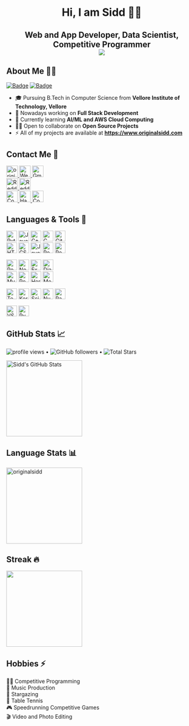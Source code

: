 <h1 align="center">Hi, I am Sidd 🙋‍♂️</h1>


<b><h2 align="center">Web and App Developer, Data Scientist, Competitive Programmer
</b>
<br>
<img src="https://github.com/originalsidd/profile/blob/main/sidd.png">
<p/>

## About Me 🐱‍👤 

<!-- 🔭 I’m currently working on (https://github.com/originalsidd/smart-brain-api)-->
<a href="https://www.codeforces.com/profile/originalsidd">![Badge](https://cp-logo.vercel.app/codeforces/originalsidd)</a>
<a href="https://www.codechef.com/users/originalsidd">![Badge](https://cp-logo.vercel.app/codechef/originalsidd)</a>


- 🎓 Pursuing B.Tech in Computer Science from **Vellore Institute of Technology, Vellore**
- 🌱 Nowadays working on **Full Stack Development**
- 🌴 Currently learning **AI/ML and AWS Cloud Computing**
- 👯‍♂️ Open to collaborate on **Open Source Projects**
- ⚡ All of my projects are available at **<a id="raw-url" href="https://www.originalsidd.com">https://www.originalsidd.com</a>**

<p/>

## Contact Me 💬
<p align="left">
  <a href="https://www.linkedin.com/in/siddharth-pal-a7a5ab202"><img height="30" src="https://img.shields.io/badge/LinkedIn-0077B5?style=for-the-badge&logo=linkedin&logoColor=white" alt="originalsidd">
  </a>
  <a href="https://www.originalsidd.com"><img height="30" alt="Website" src="https://img.shields.io/badge/website-000000?style=for-the-badge&logo=About.me&logoColor=white"/>
  </a>
  <a href="mailto: originalsidd@gmail.com"><img height="30" alt="Gmail" src="https://img.shields.io/badge/Gmail-D14836?style=for-the-badge&logo=gmail&logoColor=white" />
  </a>
  <br />
  <a href="https://dev.to/originalsidd"><img height="30" alt="Reddit" src="https://img.shields.io/badge/dev.to-0A0A0A?style=for-the-badge&logo=devdotto&logoColor=white" />
  </a>
  <a href="https://www.reddit.com/user/originalsidd"><img height="30" alt="Reddit" src="https://img.shields.io/badge/Reddit-FF4500?style=for-the-badge&logo=reddit&logoColor=white" />
  </a>
  <br />
  <a href="https://codeforces.com/profile/originalsidd"><img height="30" alt="Codeforces" src="https://img.shields.io/badge/Codeforces-445f9d?style=for-the-badge&logo=Codeforces&logoColor=white"/>
  </a>
  <a href="https://www.hackerrank.com/originalsidd"><img height="30" alt="HackerRank" src="https://img.shields.io/badge/-Hackerrank-2EC866?style=for-the-badge&logo=HackerRank&logoColor=white"/>
  </a>
  <a href="https://www.codechef.com/users/originalsidd"><img height="30" alt="CodeChef" src="https://img.shields.io/badge/Codechef-%23B92B27.svg?&style=for-the-badge&logo=Codechef&logoColor=white"/>
  </a>
</p>
<p/>

## Languages & Tools 🔧
<p>
  <img alt="Python" height="28" src="https://img.shields.io/badge/python-%2314354C.svg?&style=for-the-badge&logo=python&logoColor=yellow"/>
  <img alt="Java" height="28" src="https://img.shields.io/badge/java-%23ED8B00.svg?&style=for-the-badge&logo=java&logoColor=blue"/>
  <img alt="C++" height="28" src="https://img.shields.io/badge/c++-%2300599C.svg?&style=for-the-badge&logo=c%2B%2B&ogoColor=white"/>
  <img alt="C" height="28" src="https://img.shields.io/badge/c-%2300599C.svg?&style=for-the-badge&logo=c&logoColor=white"/>
  <img alt="Git" height="28" src="https://img.shields.io/badge/git-%23F05033.svg?&style=for-the-badge&logo=git&logoColor=white"/>
  <br>
  <img alt="HTML5" height="28" src="https://img.shields.io/badge/html5-%23E34F26.svg?&style=for-the-badge&logo=html5&logoColor=white"/>
  <img alt="CSS3" height="28" src="https://img.shields.io/badge/css3-%231572B6.svg?&style=for-the-badge&logo=css3&logoColor=white"/>
  <img alt="JavaScript" height="28" src="https://img.shields.io/badge/javascript-F7DF1E?style=for-the-badge&logo=javascript&logoColor=black"/>
  <img alt="React" height="28" src="https://img.shields.io/badge/react-%2320232a.svg?&style=for-the-badge&logo=react&logoColor=%2361DAFB"/>
  <img alt="React-Native" height="28" src="https://img.shields.io/badge/React_Native-20232A?style=for-the-badge&logo=react&logoColor=61DAFB"/>
</p>
<p>
  <img alt="Redux" height="28" src="https://img.shields.io/badge/redux-%23593d88.svg?&style=for-the-badge&logo=redux&logoColor=white"/>
  <img alt="NodeJS" height="28" src="https://img.shields.io/badge/node.js-%2343853D.svg?&style=for-the-badge&logo=node.js&logoColor=white"/>
  <img alt="Express.js" height="28" src="https://img.shields.io/badge/express.js-%23404d59.svg?&style=for-the-badge"/>
  <img alt="Django" height="28" src="https://img.shields.io/badge/django-%23092E20.svg?&style=for-the-badge&logo=django&logoColor=green"/>
  <br>
  <img alt="MySQL" height="28"src="https://img.shields.io/badge/MySQL-00000F?style=for-the-badge&logo=mysql&logoColor=white"/>
  <img alt="Postgres" height="28" src ="https://img.shields.io/badge/PostgreSQL-316192?style=for-the-badge&logo=postgresql&logoColor=white"/>
  <img alt="Heroku" height="28" src="https://img.shields.io/badge/heroku-%23430098.svg?&style=for-the-badge&logo=heroku&logoColor=white"/>
  <img alt="MongoDB" height="28" src="https://img.shields.io/badge/MongoDB-4EA94B?style=for-the-badge&logo=mongodb&logoColor=white"/>
</p>
<p>
  <img alt="Tensorflow" height="28"src="https://img.shields.io/badge/TensorFlow-FF6F00?style=for-the-badge&logo=TensorFlow&logoColor=white"/>
  <img alt="Keras" height="28" src="https://img.shields.io/badge/Keras-D00000?style=for-the-badge&logo=Keras&logoColor=white"/>
  <img alt="Scikit-learn" height="28" src ="https://img.shields.io/badge/scikit_learn-F7931E?style=for-the-badge&logo=scikit-learn&logoColor=white"/>
  <img alt="Numpy" height="28" src="https://img.shields.io/badge/Numpy-777BB4?style=for-the-badge&logo=numpy&logoColor=white"/>
  <img alt="Pandas" height="28" src="https://img.shields.io/badge/Pandas-2C2D72?style=for-the-badge&logo=pandas&logoColor=white"/>
</p>
<p>
  <img alt="VSC" height="28"src="https://img.shields.io/badge/Visual_Studio_Code-0078D4?style=for-the-badge&logo=visual%20studio%20code&logoColor=white"/>
  <!-- <img alt="Atom" height="28" src="https://img.shields.io/badge/Atom-66595C?style=for-the-badge&logo=Atom&logoColor=white"/> -->
  <img alt="Pycharm" height="28" src ="https://img.shields.io/badge/pycharm-143?style=for-the-badge&logo=pycharm&logoColor=black&color=black&labelColor=green"/>
</p>

## GitHub Stats 📈
<p>
  <img src="https://gpvc.arturio.dev/originalsidd" alt="profile views"> •  
  <img alt="GitHub followers" src="https://img.shields.io/github/followers/originalsidd?label=Followers&style=social"> •   
  <img src="https://img.shields.io/github/stars/originalsidd?label=Stars" alt="Total Stars">
</p>
<img align="center" height="200" src="https://github-readme-stats.vercel.app/api?username=originalsidd&show_icons=true&show_owner=true&count_private=true&title_color=bdddff&text_color=05bbf7&icon_color=ef8539&bg_color=010f1a" alt="Sidd's GitHub Stats" />
<p/>
<p/>

## Language Stats 📊
<img align="center" height="200" src="https://github-readme-stats.vercel.app/api/top-langs?username=originalsidd&show_icons=true&locale=en&layout=compact&title_color=bdddff&text_color=05bbf7&icon_color=ef8539&bg_color=010f1a&langs_count=9&card_width=320" alt="originalsidd" />

<p/>

## Streak 🔥
<img align="center" height="200" src="https://github-readme-streak-stats.herokuapp.com/?user=originalsidd&title_color=bdddff&text_color=05bbf7&icon_color=ef8539&bg_color=010f1a&langs_count=9&hide_border=true&card_width=240"/>

<p/>

## Hobbies ⚡
👨‍💻 Competitive Programming \
🎵 Music Production \
🔭 Stargazing \
🏓 Table Tennis \
🎮 Speedrunning Competitive Games \
🎬 Video and Photo Editing
